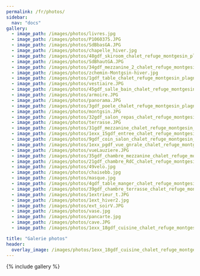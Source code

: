 ```yaml
---
permalink: /fr/photos/
sidebar:
  nav: "docs"
gallery:
  - image_path: /images/photos/livres.jpg
  - image_path: /images/photos/P1060375.JPG
  - image_path: /images/photos/SdBbasGA.JPG
  - image_path: /images/photos/chapelle_hiver.jpg
  - image_path: /images/photos/48gdf_skiroom_chalet_refuge_montgesin_plagne.jpg
  - image_path: /images/photos/SdBhautGA.JPG
  - image_path: /images/photos/34gdf_mezzanine_2_chalet_refuge_montgesin_plagne.jpg
  - image_path: /images/photos/zchemin-Montgsin-hiver.jpg
  - image_path: /images/photos/1gdf_table_chalet_refuge_montgesin_plagne.jpg
  - image_path: /images/photos/vestiaire.JPG
  - image_path: /images/photos/45gdf_salle_bain_chalet_refuge_montgesin_plagne.jpg
  - image_path: /images/photos/armoire.JPG
  - image_path: /images/photos/panorama.JPG
  - image_path: /images/photos/3gdf_poele_chalet_refuge_montgesin_plagne.jpg
  - image_path: /images/photos/montgsin.JPG
  - image_path: /images/photos/32gdf_salon_repas_chalet_refuge_montgesin_plagne.jpg
  - image_path: /images/photos/terrasse.JPG
  - image_path: /images/photos/31gdf_mezzanine_chalet_refuge_montgesin_plagne.jpg
  - image_path: /images/photos/1exx_15gdf_entree_chalet_refuge_montgesin_plagne.jpg
  - image_path: /images/photos/9gdf_coin_salon_chalet_refuge_montgesin_plagne.jpg
  - image_path: /images/photos/1exx_pgdf_vue_gnrale_chalet_refuge_montgesin_Plagne.jpg
  - image_path: /images/photos/vueLauziere.JPG
  - image_path: /images/photos/35gdf_chambre_mezzanine_chalet_refuge_montgesin_plagne.jpg
  - image_path: /images/photos/21gdf_chambre_RdC_chalet_refuge_montgesin_plagne.jpg
  - image_path: /images/photos/49velo.jpg
  - image_path: /images/photos/chaisebb.jpg
  - image_path: /images/photos/masque.jpg
  - image_path: /images/photos/4gdf_table_manger_chalet_refuge_montgesin_plagne.jpg
  - image_path: /images/photos/39gdf_chambre_terrasse_chalet_refuge_montgesin_plagne.jpg
  - image_path: /images/photos/1extrieur_t.JPG
  - image_path: /images/photos/1ext_hiver2.jpg
  - image_path: /images/photos/ext_soirV.JPG
  - image_path: /images/photos/vase.jpg
  - image_path: /images/photos/pancarte.jpg
  - image_path: /images/photos/cave.JPG
  - image_path: /images/photos/1exx_18gdf_cuisine_chalet_refuge_montgesin_plagne.jpg

title: "Galerie photos"
header:
  overlay_image: /images/photos/1exx_18gdf_cuisine_chalet_refuge_montgesin_plagne.jpg
---
```


{% include gallery %}
